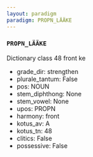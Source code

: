 ```yaml
---
layout: paradigm
paradigm: PROPN_LÄÄKE
---
```

### ` PROPN_LÄÄKE `

Dictionary class 48 front ke
* grade_dir: strengthen
* plurale_tantum: False
* pos: NOUN
* stem_diphthong: None
* stem_vowel: None
* upos: PROPN
* harmony: front
* kotus_av: A
* kotus_tn: 48
* clitics: False
* possessive: False
